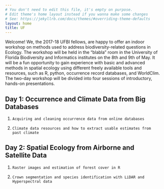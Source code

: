 ```yaml
---
# You don't need to edit this file, it's empty on purpose.
# Edit theme's home layout instead if you wanna make some changes
# See: https://jekyllrb.com/docs/themes/#overriding-theme-defaults
layout: home
title: UF
---
```


Welcome!
We, the 2017-18 UFBI fellows, are happy to offer an indoor workshop on methods used to address biodiversity-related questions in Ecology. The workshop will be held in the “blabla” room in the University of Florida Biodiversity and Informatics institutes on the 8th and 9th of May. It will be a fun opportunity to gain experience with basic and advanced methods in spatial ecology using different freely available tools and resources, such as R, python, occurrence record databases, and WorldClim. The two-day workshop will be divided into four sessions of introductory, hands-on presentations.


## Day 1: Occurrence and Climate Data from Big Databases

1.     Acquiring and cleaning occurrence data from online databases
2.     Climate data resources and how to extract usable estimates from past climate

## Day 2: Spatial Ecology from Airborne and Satellite Data

1.     Raster images and estimation of forest cover in R
2.     Crown segmentation and species identification with LiDAR and Hyperspectral data
